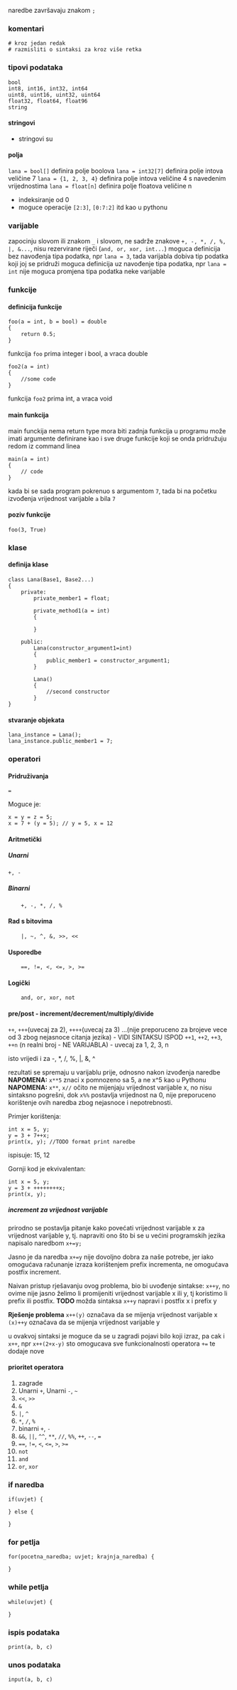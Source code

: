 naredbe završavaju znakom `;`

### komentari
    # kroz jedan redak
    # razmisliti o sintaksi za kroz više retka

### tipovi podataka
    bool
    int8, int16, int32, int64
    uint8, uint16, uint32, uint64
    float32, float64, float96
    string

#### stringovi
- stringovi su 

#### polja
`lana = bool[]` definira polje boolova
`lana = int32[7]` definira polje intova veličine 7
`lana = {1, 2, 3, 4}` definira polje intova veličine 4 s navedenim vrijednostima
`lana = float[n]` definira polje floatova veličine n
- indeksiranje od 0
- moguce operacije `[2:3]`, `[0:7:2]` itd kao u pythonu

### varijable
zapocinju slovom ili znakom `_` i slovom, ne sadrže znakove `+, -, *, /, %, |, &...`, nisu rezervirane riječi (`and, or, xor, int...`)
moguca definicija bez navođenja tipa podatka, npr `lana = 3`, tada varijabla dobiva tip podatka koji joj se pridruži
moguca definicija uz navođenje tipa podatka, npr `lana = int`
nije moguca promjena tipa podatka neke varijable

### funkcije
#### definicija funkcije
    foo(a = int, b = bool) = double
    {
        return 0.5;
    }

funkcija `foo` prima integer i bool, a vraca double

    foo2(a = int)
    {
        //some code
    }

funkcija `foo2` prima int, a vraca void

#### main funkcija
main funckija nema return type
mora biti zadnja funkcija u programu
može imati argumente definirane kao i sve druge funkcije koji se onda pridružuju redom iz command linea

    main(a = int)
    {
        // code
    }

kada bi se sada program pokrenuo s argumentom `7`, tada bi na početku izvođenja vrijednost varijable `a` bila `7`

#### poziv funkcije
    foo(3, True)


### klase
#### definija klase
    class Lana(Base1, Base2...)
    {
        private:
            private_member1 = float;

            private_method1(a = int)
            {

            }
        
        public:
            Lana(constructor_argument1=int)
            {
                public_member1 = constructor_argument1;
            }

            Lana()
            {
                //second constructor
            }
    }


#### stvaranje objekata
    lana_instance = Lana();
    lana_instance.public_member1 = 7;

### operatori

#### Pridruživanja 
    =
Moguce je:

    x = y = z = 5;
    x = 7 + (y = 5); // y = 5, x = 12

#### Aritmetički
##### Unarni
    +, - 

##### Binarni
        +, -, *, /, % 
    
#### Rad s bitovima
        |, ~, ^, &, >>, <<

#### Usporedbe
        ==, !=, <, <=, >, >=

#### Logički
        and, or, xor, not

#### pre/post - increment/decrement/multiply/divide
`++`, `+++`(uvecaj za 2), `++++`(uvecaj za 3) ...(nije preporuceno za brojeve vece od 3 zbog nejasnoce citanja jezika) - VIDI SINTAKSU ISPOD
`++1`, `++2`, `++3`, `++n` (n realni broj - NE VARIJABLA) - uvecaj za 1, 2, 3, n
        
isto vrijedi i za -, *, /, %, |, &, ^

rezultati se spremaju u varijablu prije, odnosno nakon izvođenja naredbe
**NAPOMENA:** `x**5` znaci x pomnozeno sa 5, a ne x^5 kao u Pythonu
**NAPOMENA:** `x**`, `x//` očito ne mijenjaju vrijednost varijable x, no nisu sintaksno pogrešni, 
dok `x%%` postavlja vrijednost na 0, nije preporuceno korištenje ovih naredba zbog nejasnoce i nepotrebnosti.

Primjer korištenja:

    int x = 5, y;
    y = 3 + 7++x;
    print(x, y); //TODO format print naredbe

ispisuje: 15, 12
        
Gornji kod je ekvivalentan:

    int x = 5, y;
    y = 3 + ++++++++x;
    print(x, y);
    
##### increment za vrijednost varijable
prirodno se postavlja pitanje kako povećati vrijednost varijable x za vrijednost varijable y,
tj. napraviti ono što bi se u većini programskih jezika napisalo naredbom `x+=y;`  

Jasno je da naredba `x+=y` nije dovoljno dobra za naše potrebe, jer iako omogućava računanje izraza korištenjem 
prefix incrementa, ne omogućava postfix increment.

Naivan pristup rješavanju ovog problema, bio bi uvođenje sintakse: `x++y`, no ovime nije jasno želimo li promijeniti vrijednost varijable x ili y, tj koristimo li prefix ili postfix. 
**TODO** možda sintaksa `x++y` napravi i postfix x i prefix y

**Rješenje problema**
`x++(y)` označava da se mijenja vrijednost varijable x
`(x)++y` označava da se mijenja vrijednost varijable y

u ovakvoj sintaksi je moguce da se u zagradi pojavi bilo koji izraz, pa cak i `x++`, npr `x++(2+x-y)` sto omogucava sve funkcionalnosti operatora `+=` te dodaje nove

#### prioritet operatora
1. zagrade
2. Unarni `+`, Unarni `-`, `~`
3.  `<<`, `>>`
4. `&`
5. `|`, `^`
6. `*`, `/`, `%`
7. binarni `+`, `-`
8. `&&`, `||`,  `^^`, `**`, `//`, `%%`, `++`, `--`, `=`
9. `==`, `!=`, `<`, `<=`, `>`, `>=`
10. `not`
11. `and`
12. `or`, `xor`

### if naredba
    if(uvjet) {

    } else {

    }

### for petlja
    for(pocetna_naredba; uvjet; krajnja_naredba) {

    }

### while petlja
    while(uvjet) {

    }

### ispis podataka
    print(a, b, c)

### unos podataka
    input(a, b, c)
